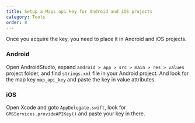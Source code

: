 ```yaml
---
title: Setup a Maps api key for Android and iOS projects
category: Tools
order: 8
---
```


Once you acquire the key, you need to place it in Android and iOS projects.

### Android
Open AndroidStudio, expand `android > app > src > main > res > values` project folder,  and find  `strings.xml` file in your Android project. And look for the map key `map_api_key` and paste the key in value attributes.

### iOS
Open Xcode and goto `AppDelegate.swift`, look for `GMSServices.provideAPIKey()` and paste your key in there.